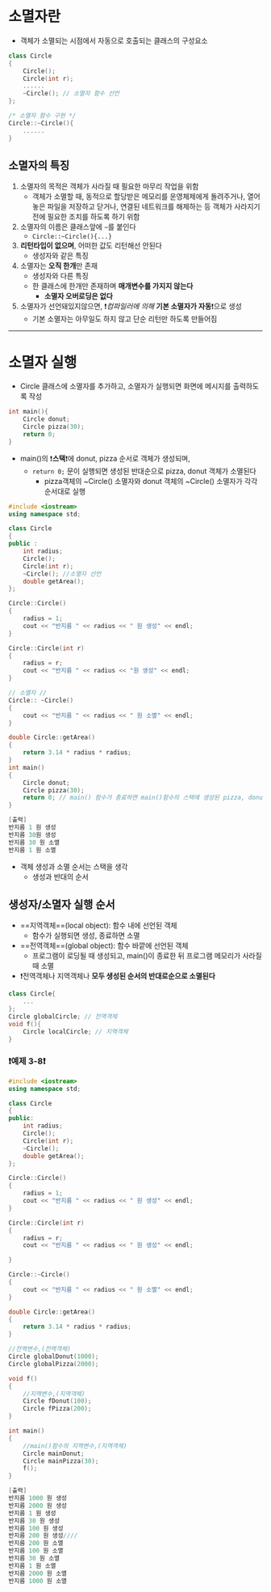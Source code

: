 # 소멸자란
- 객체가 소멸되는 시점에서 자동으로 호출되는 클래스의 구성요소
```cpp
class Circle
{
	Circle();
	Circle(int r);
	......
	~Circle(); // 소멸자 함수 선언
};

/* 소멸자 함수 구현 */
Circle::~Circle(){
	......
}
```
## 소멸자의 특징
1. 소멸자의 목적은 객체가 사라질 때 필요한 마무리 작업을 위함
	- 객체가 소멸할 때, 동적으로 할당받은 메모리를 운영체제에게 돌려주거나, 열어 놓은 파일을 저장하고 닫거나, 연결된 네트워크를 해제하는 등 객체가 사라지기 전에 필요한 조치를 하도록 하기 위함
2. 소멸자의 이름은 클래스앞에 `~`를 붙인다
	- `Circle::~Circle(){...}`
3. **리턴타입이 없으며**, 어떠한 값도 리턴해선 안된다
	- 생성자와 같은 특징
4. 소멸자는 **오직 한개**만 존재
	- 생성자와 다른 특징
	- 한 클래스에 한개만 존재하며 **매개변수를 가지지 않는다**
		- **소멸자 오버로딩은 없다**
1. 소멸자가 선언돼있지않으면, ❗*컴파일러에 의해* **기본 소멸자가 자동**❗으로 생성
	- 기본 소멸자는 아무일도 하지 않고 단순 리턴만 하도록 만들어짐
---
# 소멸자 실행
- Circle 클래스에 소멸자를 추가하고, 소멸자가 실행되면 화면에 메시지를 출력하도록 작성
```cpp
int main(){
	Circle donut;
	Circle pizza(30);
	return 0;
}
```
- main()의 ❗**스택**❗에 donut, pizza 순서로 객체가 생성되며,
	- `return 0;` 문이 실행되면 생성된 반대순으로 pizza, donut 객체가 소멸된다
		-  pizza객체의 ~Circle() 소멸자와 donut 객체의 ~Circle() 소멸자가 각각 순서대로 실행
```cpp
#include <iostream>
using namespace std;

class Circle
{
public :
	int radius;
	Circle();
	Circle(int r);
	~Circle(); //소멸자 선언
	double getArea();
};

Circle::Circle()
{
	radius = 1;
	cout << "반지름 " << radius << " 원 생성" << endl;
}

Circle::Circle(int r)
{
	radius = r;
	cout << "반지름 " << radius << "원 생성" << endl;
}

// 소멸자 //
Circle:: ~Circle()
{
	cout << "반지름 " << radius << " 원 소멸" << endl;
}

double Circle::getArea()
{
	return 3.14 * radius * radius;
}
int main()
{
	Circle donut;
	Circle pizza(30);
	return 0; // main() 함수가 종료하면 main()함수의 스택에 생성된 pizza, donut 객체 소멸
}

[출력]
반지름 1 원 생성
반지름 30원 생성
반지름 30 원 소멸
반지름 1 원 소멸
```
- 객체 생성과 소멸 순서는 스택을 생각
	- 생성과 반대의 순서

## 생성자/소멸자 실행 순서
- ==지역객체==(local object): 함수 내에 선언된 객체
	- 함수가 실행되면 생성, 종료하면 소멸
- ==전역객체==(global object): 함수 바깥에 선언된 객체
	- 프로그램이 로딩될 때 생성되고, main()이 종료한 뒤 프로그램 메모리가 사라질 때 소멸
- ❗전역객체나 지역객체나 **모두 생성된 순서의 반대로순으로 소멸된다**
```cpp
class Circle{
	...
};
Circle globalCircle; // 전역객체
void f(){
	Circle localCircle; // 지역객체
}
```

### ❗예제 3-8❗
```cpp
#include <iostream>
using namespace std;

class Circle
{
public:
	int radius;
	Circle();
	Circle(int r);
	~Circle();
	double getArea();
};

Circle::Circle()
{
	radius = 1;
	cout << "반지름 " << radius << " 원 생성" << endl;
}

Circle::Circle(int r)
{
	radius = r;
	cout << "반지름 " << radius << " 원 생성" << endl;

}

Circle::~Circle()
{
	cout << "반지름 " << radius << " 원 소멸" << endl;
}

double Circle::getArea()
{
	return 3.14 * radius * radius;
}

//전역변수,(전역객체)
Circle globalDonut(1000);
Circle globalPizza(2000);

void f()
{
	//지역변수,(지역객체)
	Circle fDonut(100);
	Circle fPizza(200);
}

int main()
{
	//main()함수의 지역변수,(지역객체)
	Circle mainDonut;
	Circle mainPizza(30);
	f();
}

[출력]
반지름 1000 원 생성 
반지름 2000 원 생성
반지름 1 원 생성 
반지름 30 원 생성
반지름 100 원 생성
반지름 200 원 생성////
반지름 200 원 소멸
반지름 100 원 소멸
반지름 30 원 소멸
반지름 1 원 소멸
반지름 2000 원 소멸
반지름 1000 원 소멸
```
